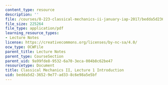```yaml
---
content_type: resource
description: ''
file: /courses/8-223-classical-mechanics-ii-january-iap-2017/bedda5d236529e77ad338c6e98a5e5bf_MIT8_223IAP17_Lec1.pdf
file_size: 225264
file_type: application/pdf
learning_resource_types:
- Lecture Notes
license: https://creativecommons.org/licenses/by-nc-sa/4.0/
ocw_type: OCWFile
parent_title: Lecture Notes
parent_type: CourseSection
parent_uid: 9a99fde8-9532-6a70-3eca-004b8c62be47
resourcetype: Document
title: Classical Mechanics II, Lecture 1 Introduction
uid: bedda5d2-3652-9e77-ad33-8c6e98a5e5bf
---
```

